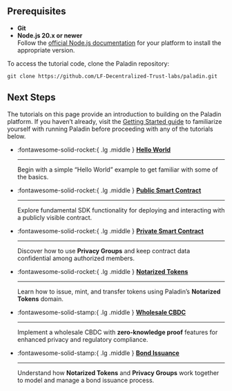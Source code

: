 ## Prerequisites

- **Git**  
- **Node.js 20.x or newer**  
  Follow the [official Node.js documentation](https://nodejs.org/en/download/package-manager) for your platform to install the appropriate version.

To access the tutorial code, clone the Paladin repository:

```shell
git clone https://github.com/LF-Decentralized-Trust-labs/paladin.git
```

## Next Steps

The tutorials on this page provide an introduction to building on the Paladin platform. If you haven’t already, visit the [Getting Started guide](../getting-started/installation.md) to familiarize yourself with running Paladin before proceeding with any of the tutorials below.

<div class="grid cards" markdown>

-   :fontawesome-solid-rocket:{ .lg .middle } **[Hello World](hello-world.md)**  
    
    ---  
    
    Begin with a simple “Hello World” example to get familiar with some of the basics.

-   :fontawesome-solid-rocket:{ .lg .middle } **[Public Smart Contract](public-storage.md)**  

    ---  

    Explore fundamental SDK functionality for deploying and interacting with a publicly visible contract.

-   :fontawesome-solid-rocket:{ .lg .middle } **[Private Smart Contract](private-storage.md)**  

    ---  

    Discover how to use **Privacy Groups** and keep contract data confidential among authorized members.

-   :fontawesome-solid-rocket:{ .lg .middle } **[Notarized Tokens](notarized-tokens.md)**  

    ---  

    Learn how to issue, mint, and transfer tokens using Paladin’s **Notarized Tokens** domain.


-   :fontawesome-solid-stamp:{ .lg .middle } **[Wholesale CBDC](zkp-cbdc.md)**  

    ---  

    Implement a wholesale CBDC with **zero-knowledge proof** features for enhanced privacy and regulatory compliance.

-   :fontawesome-solid-stamp:{ .lg .middle } **[Bond Issuance](bond-issuance.md)**  

    ---  

    Understand how **Notarized Tokens** and **Privacy Groups** work together to model and manage a bond issuance process.

</div>